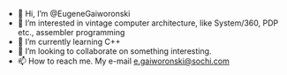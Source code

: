 - 👋 Hi, I’m @EugeneGaiworonski
- 👀 I’m interested in vintage computer architecture, like System/360, PDP etc., assembler programming
- 🌱 I’m currently learning C++
- 💞️ I’m looking to collaborate on something interesting.
- 📫 How to reach me. My e-mail e.gaiworonski@sochi.com

<!---
EugeneGaiworonski/EugeneGaiworonski is a ✨ special ✨ repository because its `README.md` (this file) appears on your GitHub profile.
You can click the Preview link to take a look at your changes.
--->
